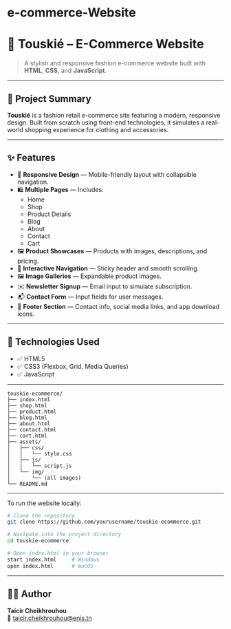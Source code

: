 # e-commerce-Website

# 👗 Touskié – E-Commerce Website

> A stylish and responsive fashion e-commerce website built with **HTML**, **CSS**, and **JavaScript**.

---

## 📌 Project Summary

**Touskié** is a fashion retail e-commerce site featuring a modern, responsive design. Built from scratch using front-end technologies, it simulates a real-world shopping experience for clothing and accessories.

---

## ✨ Features

- 📱 **Responsive Design** — Mobile-friendly layout with collapsible navigation.
- 🛍️ **Multiple Pages** — Includes:
  - Home
  - Shop
  - Product Details
  - Blog
  - About
  - Contact
  - Cart
- 🖼️ **Product Showcases** — Products with images, descriptions, and pricing.
- 🧭 **Interactive Navigation** — Sticky header and smooth scrolling.
- 🖼️ **Image Galleries** — Expandable product images.
- ✉️ **Newsletter Signup** — Email input to simulate subscription.
- 📬 **Contact Form** — Input fields for user messages.
- 📱 **Footer Section** — Contact info, social media links, and app download icons.

---

## 🧾 Technologies Used

- ✅ HTML5
- ✅ CSS3 (Flexbox, Grid, Media Queries)
- ✅ JavaScript

---

```plaintext
touskie-ecommerce/
├── index.html
├── shop.html
├── product.html
├── blog.html
├── about.html
├── contact.html
├── cart.html
├── assets/
│   ├── css/
│   │   └── style.css
│   ├── js/
│   │   └── script.js
│   └── img/
│       └── (all images)
└── README.md
```

---

To run the website locally:

```bash
# Clone the repository
git clone https://github.com/yourusername/touskie-ecommerce.git

# Navigate into the project directory
cd touskie-ecommerce

# Open index.html in your browser
start index.html     # Windows
open index.html      # macOS
```

---

## 👨‍💻 Author

**Taicir Cheikhrouhou**  
📧 [taicir.cheikhrouhou@enis.tn](mailto:taicir.cheikhrouhou@enis.tn)
